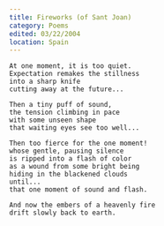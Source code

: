 ```yaml
---
title: Fireworks (of Sant Joan)
category: Poems
edited: 03/22/2004
location: Spain
---
```


    At one moment, it is too quiet.
    Expectation remakes the stillness
    into a sharp knife
    cutting away at the future...

    Then a tiny puff of sound,
    the tension climbing in pace
    with some unseen shape
    that waiting eyes see too well...

    Then too fierce for the one moment!
    whose gentle, pausing silence
    is ripped into a flash of color
    as a wound from some bright being
    hiding in the blackened clouds
    until...
    that one moment of sound and flash.

    And now the embers of a heavenly fire
    drift slowly back to earth.


